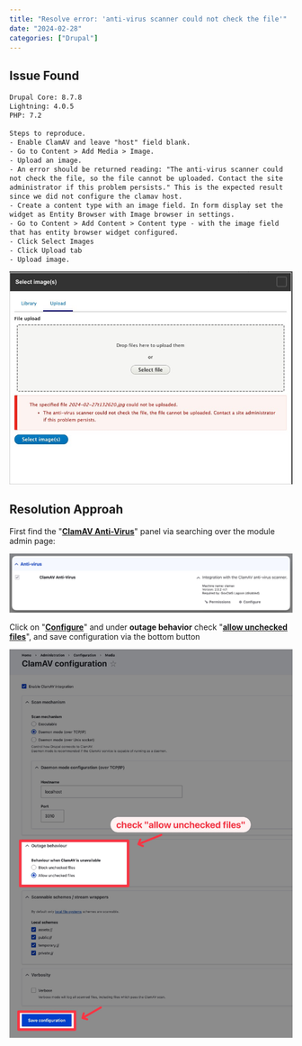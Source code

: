 ```yaml
---
title: "Resolve error: 'anti-virus scanner could not check the file'"
date: "2024-02-28"
categories: ["Drupal"]
---
```




## Issue Found 
```
Drupal Core: 8.7.8
Lightning: 4.0.5
PHP: 7.2

Steps to reproduce.
- Enable ClamAV and leave "host" field blank.
- Go to Content > Add Media > Image.
- Upload an image.
- An error should be returned reading: "The anti-virus scanner could not check the file, so the file cannot be uploaded. Contact the site administrator if this problem persists." This is the expected result since we did not configure the clamav host.
- Create a content type with an image field. In form display set the widget as Entity Browser with Image browser in settings.
- Go to Content > Add Content > Content type - with the image field that has entity browser widget configured.
- Click Select Images
- Click Upload tab
- Upload image.
```

![image-20240228095014860](image-20240228095014860.png)



## Resolution Approah

First find the "<u>**ClamAV Anti-Virus**</u>" panel via searching over the module admin page:

![2024-05-06T113748](2024-05-06T113748.png)

Click on "<u>**Configure**</u>" and under **outage behavior** check "**<u>allow unchecked files</u>**", and save configuration via the bottom button

![2024-05-06T113855](2024-05-06T113855.jpg)
